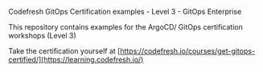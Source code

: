 Codefresh GitOps Certification examples - Level 3 - GitOps Enterprise

This repository contains examples for the ArgoCD/ GitOps certification workshops (Level 3)

Take the certification yourself at [https://codefresh.io/courses/get-gitops-certified/](https://learning.codefresh.io/)
